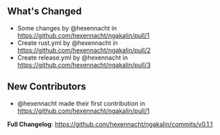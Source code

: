 ## What's Changed
* Some changes by @hexennacht in https://github.com/hexennacht/ngakalin/pull/1
* Create rust.yml by @hexennacht in https://github.com/hexennacht/ngakalin/pull/2
* Create release.yml by @hexennacht in https://github.com/hexennacht/ngakalin/pull/3

## New Contributors
* @hexennacht made their first contribution in https://github.com/hexennacht/ngakalin/pull/1

**Full Changelog**: https://github.com/hexennacht/ngakalin/commits/v0.1.1
